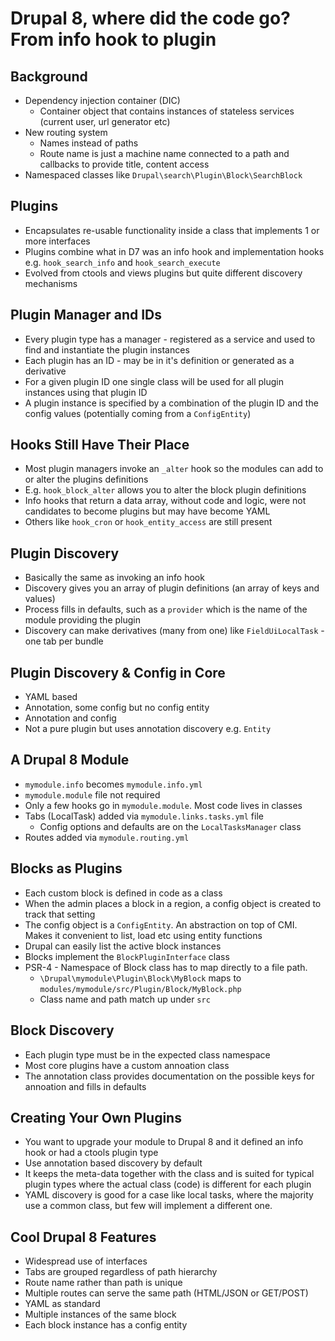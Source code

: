 # Drupal 8, where did the code go? From info hook to plugin

## Background

* Dependency injection container (DIC)
  * Container object that contains instances of stateless services (current user, url generator etc)
* New routing system
  * Names instead of paths
  * Route name is just a machine name connected to a path and callbacks to provide title, content access
* Namespaced classes like `Drupal\search\Plugin\Block\SearchBlock`

## Plugins

* Encapsulates re-usable functionality inside a class that implements 1 or more interfaces
* Plugins combine what in D7 was an info hook and implementation hooks e.g. `hook_search_info` and `hook_search_execute`
* Evolved from ctools and views plugins but quite different discovery mechanisms

## Plugin Manager and IDs

* Every plugin type has a manager - registered as a service and used to find and instantiate the plugin instances
* Each plugin has an ID - may be in it's definition or generated as a derivative
* For a given plugin ID one single class will be used for all plugin instances using that plugin ID
* A plugin instance is specified by a combination of the plugin ID and the config values (potentially coming from a `ConfigEntity`)

## Hooks Still Have Their Place

* Most plugin managers invoke an `_alter` hook so the modules can add to or alter the plugins definitions
* E.g. `hook_block_alter` allows you to alter the block plugin definitions
* Info hooks that return a data array, without code and logic, were not candidates to become plugins but may have become YAML
* Others like `hook_cron` or `hook_entity_access` are still present

## Plugin Discovery

* Basically the same as invoking an info hook
* Discovery gives you an array of plugin definitions (an array of keys and values)
* Process fills in defaults, such as a `provider` which is the name of the module providing the plugin
* Discovery can make derivatives (many from one) like `FieldUiLocalTask` - one tab per bundle

## Plugin Discovery & Config in Core

* YAML based
* Annotation, some config but no config entity
* Annotation and config
* Not a pure plugin but uses annotation discovery e.g. `Entity`

## A Drupal 8 Module

* `mymodule.info` becomes `mymodule.info.yml`
* `mymodule.module` file not required
* Only a few hooks go in `mymodule.module`. Most code lives in classes
* Tabs (LocalTask) added via `mymodule.links.tasks.yml` file
  * Config options and defaults are on the `LocalTasksManager` class
* Routes added via `mymodule.routing.yml`

## Blocks as Plugins

* Each custom block is defined in code as a class
* When the admin places a block in a region, a config object is created to track that setting
* The config object is a `ConfigEntity`. An abstraction on top of CMI. Makes it convenient to list, load etc using entity functions
* Drupal can easily list the active block instances
* Blocks implement the `BlockPluginInterface` class
* PSR-4 - Namespace of Block class has to map directly to a file path.
  * `\Drupal\mymodule\Plugin\Block\MyBlock` maps to `modules/mymodule/src/Plugin/Block/MyBlock.php`
  * Class name and path match up under `src`

## Block Discovery

* Each plugin type must be in the expected class namespace
* Most core plugins have a custom annoation class
* The annotation class provides documentation on the possible keys for annoation and fills in defaults

## Creating Your Own Plugins

* You want to upgrade your module to Drupal 8 and it defined an info hook or had a ctools plugin type
* Use annotation based discovery by default
* It keeps the meta-data together with the class and is suited for typical plugin types where the actual class (code) is different for each plugin
* YAML discovery is good for a case like local tasks, where the majority use a common class, but few will implement a different one.

## Cool Drupal 8 Features

* Widespread use of interfaces
* Tabs are grouped regardless of path hierarchy
* Route name rather than path is unique
* Multiple routes can serve the same path (HTML/JSON or GET/POST)
* YAML as standard
* Multiple instances of the same block
* Each block instance has a config entity
